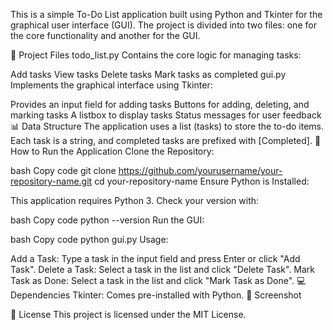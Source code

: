 This is a simple To-Do List application built using Python and Tkinter for the graphical user interface (GUI). The project is divided into two files: one for the core functionality and another for the GUI.

📂 Project Files
todo_list.py
Contains the core logic for managing tasks:

Add tasks
View tasks
Delete tasks
Mark tasks as completed
gui.py
Implements the graphical interface using Tkinter:

Provides an input field for adding tasks
Buttons for adding, deleting, and marking tasks
A listbox to display tasks
Status messages for user feedback
📊 Data Structure
The application uses a list (tasks) to store the to-do items.
Each task is a string, and completed tasks are prefixed with [Completed].
🚀 How to Run the Application
Clone the Repository:

bash
Copy code
git clone https://github.com/yourusername/your-repository-name.git
cd your-repository-name
Ensure Python is Installed:

This application requires Python 3. Check your version with:

bash
Copy code
python --version
Run the GUI:

bash
Copy code
python gui.py
Usage:

Add a Task: Type a task in the input field and press Enter or click "Add Task".
Delete a Task: Select a task in the list and click "Delete Task".
Mark Task as Done: Select a task in the list and click "Mark Task as Done".
💻 Dependencies
Tkinter: Comes pre-installed with Python.
📸 Screenshot

📜 License
This project is licensed under the MIT License.
